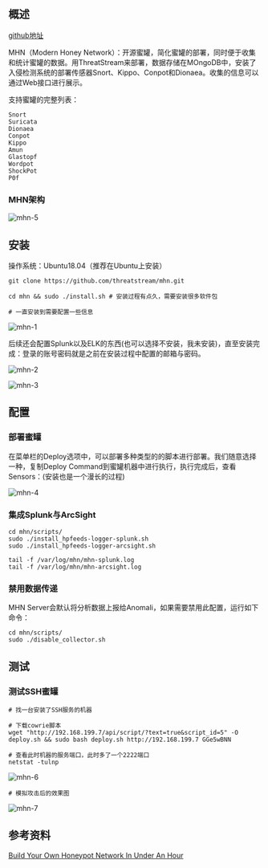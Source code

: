 ## 概述
[github地址](https://github.com/threatstream/mhn)

MHN（Modern Honey Network）：开源蜜罐，简化蜜罐的部署，同时便于收集和统计蜜罐的数据。用ThreatStream来部署，数据存储在MOngoDB中，安装了入侵检测系统的部署传感器Snort、Kippo、Conpot和Dionaea。收集的信息可以通过Web接口进行展示。

支持蜜罐的完整列表：

```
Snort
Suricata
Dionaea
Conpot
Kippo
Amun
Glastopf
Wordpot
ShockPot
P0f
```

### MHN架构
![mhn-5](https://github.com/bloodzer0/Enterprise_Security_Build--Open_Source/raw/master/Infrastructure%20Security/Honeypot/img/mhn-5.png)

## 安装
操作系统：Ubuntu18.04（推荐在Ubuntu上安装）

```
git clone https://github.com/threatstream/mhn.git

cd mhn && sudo ./install.sh # 安装过程有点久，需要安装很多软件包

# 一直安装到需要配置一些信息
```

![mhn-1](https://github.com/bloodzer0/Enterprise_Security_Build--Open_Source/raw/master/Infrastructure%20Security/Honeypot/img/mhn-1.png)

后续还会配置Splunk以及ELK的东西(也可以选择不安装，我未安装)，直至安装完成：登录的账号密码就是之前在安装过程中配置的邮箱与密码。

![mhn-2](https://github.com/bloodzer0/Enterprise_Security_Build--Open_Source/raw/master/Infrastructure%20Security/Honeypot/img/mhn-2.png)

![mhn-3](https://github.com/bloodzer0/Enterprise_Security_Build--Open_Source/raw/master/Infrastructure%20Security/Honeypot/img/mhn-3.png)

## 配置
### 部署蜜罐
在菜单栏的Deploy选项中，可以部署多种类型的的脚本进行部署。我们随意选择一种，复制Deploy Command到蜜罐机器中进行执行，执行完成后，查看Sensors：(安装也是一个漫长的过程)

![mhn-4](https://github.com/bloodzer0/Enterprise_Security_Build--Open_Source/raw/master/Infrastructure%20Security/Honeypot/img/mhn-4.png)

### 集成Splunk与ArcSight
```
cd mhn/scripts/
sudo ./install_hpfeeds-logger-splunk.sh
sudo ./install_hpfeeds-logger-arcsight.sh

tail -f /var/log/mhn/mhn-splunk.log
tail -f /var/log/mhn/mhn-arcsight.log
```

### 禁用数据传递
MHN Server会默认将分析数据上报给Anomali，如果需要禁用此配置，运行如下命令：

```
cd mhn/scripts/
sudo ./disable_collector.sh
```

## 测试
### 测试SSH蜜罐
```
# 找一台安装了SSH服务的机器

# 下载cowrie脚本
wget "http://192.168.199.7/api/script/?text=true&script_id=5" -O deploy.sh && sudo bash deploy.sh http://192.168.199.7 GGe5wBNN

# 查看此时机器的服务端口，此时多了一个2222端口
netstat -tulnp
```

![mhn-6](https://github.com/bloodzer0/Enterprise_Security_Build--Open_Source/raw/master/Infrastructure%20Security/Honeypot/img/mhn-6.png)

```
# 模拟攻击后的效果图
```

![mhn-7](https://github.com/bloodzer0/Enterprise_Security_Build--Open_Source/raw/master/Infrastructure%20Security/Honeypot/img/mhn-7.png)

## 参考资料
[Build Your Own Honeypot Network In Under An Hour](https://jerrygamblin.com/2017/05/29/build-your-own-honeypot-network-in-under-an-hour/)
